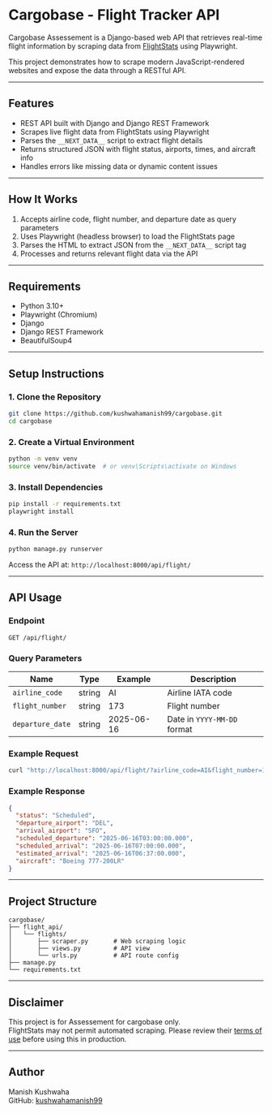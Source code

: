 
# Cargobase - Flight Tracker API

Cargobase Assessement is a Django-based web API that retrieves real-time flight information by scraping data from [FlightStats](https://www.flightstats.com/) using Playwright.

This project demonstrates how to scrape modern JavaScript-rendered websites and expose the data through a RESTful API.

---

## Features

- REST API built with Django and Django REST Framework
- Scrapes live flight data from FlightStats using Playwright
- Parses the `__NEXT_DATA__` script to extract flight details
- Returns structured JSON with flight status, airports, times, and aircraft info
- Handles errors like missing data or dynamic content issues

---

## How It Works

1. Accepts airline code, flight number, and departure date as query parameters
2. Uses Playwright (headless browser) to load the FlightStats page
3. Parses the HTML to extract JSON from the `__NEXT_DATA__` script tag
4. Processes and returns relevant flight data via the API

---

## Requirements

- Python 3.10+
- Playwright (Chromium)
- Django
- Django REST Framework
- BeautifulSoup4

---

## Setup Instructions

### 1. Clone the Repository

```bash
git clone https://github.com/kushwahamanish99/cargobase.git
cd cargobase
```

### 2. Create a Virtual Environment

```bash
python -m venv venv
source venv/bin/activate  # or venv\Scripts\activate on Windows
```

### 3. Install Dependencies

```bash
pip install -r requirements.txt
playwright install
```

### 4. Run the Server

```bash
python manage.py runserver
```

Access the API at: `http://localhost:8000/api/flight/`

---

## API Usage

### Endpoint

```
GET /api/flight/
```

### Query Parameters

| Name             | Type   | Example       | Description                     |
|------------------|--------|---------------|---------------------------------|
| `airline_code`   | string | AI            | Airline IATA code               |
| `flight_number`  | string | 173           | Flight number                   |
| `departure_date` | string | 2025-06-16     | Date in `YYYY-MM-DD` format     |

### Example Request

```bash
curl "http://localhost:8000/api/flight/?airline_code=AI&flight_number=173&departure_date=2025-06-16"
```

### Example Response

```json
{
  "status": "Scheduled",
  "departure_airport": "DEL",
  "arrival_airport": "SFO",
  "scheduled_departure": "2025-06-16T03:00:00.000",
  "scheduled_arrival": "2025-06-16T07:00:00.000",
  "estimated_arrival": "2025-06-16T06:37:00.000",
  "aircraft": "Boeing 777-200LR"
}
```

---

## Project Structure

```
cargobase/
├── flight_api/
│   └── flights/
│       ├── scraper.py       # Web scraping logic
│       ├── views.py         # API view
│       └── urls.py          # API route config
├── manage.py
└── requirements.txt
```

---

## Disclaimer

This project is for Assessement for cargobase only.  
FlightStats may not permit automated scraping. Please review their [terms of use](https://www.flightstats.com/company/terms-of-use/) before using this in production.

---

## Author

Manish Kushwaha  
GitHub: [kushwahamanish99](https://github.com/kushwahamanish99)

